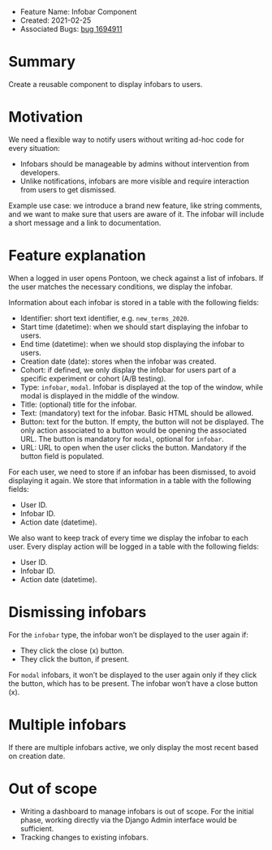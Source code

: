 * Feature Name: Infobar Component
* Created: 2021-02-25
* Associated Bugs: [bug 1694911](https://bugzilla.mozilla.org/show_bug.cgi?id=1694911)

# Summary

Create a reusable component to display infobars to users.

# Motivation

We need a flexible way to notify users without writing ad-hoc code for every situation:
* Infobars should be manageable by admins without intervention from developers.
* Unlike notifications, infobars are more visible and require interaction from users to get dismissed.

Example use case: we introduce a brand new feature, like string comments, and we want to make sure that users are aware of it. The infobar will include a short message and a link to documentation.

# Feature explanation

When a logged in user opens Pontoon, we check against a list of infobars. If the user matches the necessary conditions, we display the infobar.

Information about each infobar is stored in a table with the following fields:
* Identifier: short text identifier, e.g. `new_terms_2020`.
* Start time (datetime): when we should start displaying the infobar to users.
* End time (datetime): when we should stop displaying the infobar to users.
* Creation date (date): stores when the infobar was created.
* Cohort: if defined, we only display the infobar for users part of a specific experiment or cohort (A/B testing).
* Type: `infobar`, `modal`. Infobar is displayed at the top of the window, while modal is displayed in the middle of the window.
* Title: (optional) title for the infobar.
* Text: (mandatory) text for the infobar. Basic HTML should be allowed.
* Button: text for the button. If empty, the button will not be displayed. The only action associated to a button would be opening the associated URL. The button is mandatory for `modal`, optional for `infobar`.
* URL: URL to open when the user clicks the button. Mandatory if the button field is populated.

For each user, we need to store if an infobar has been dismissed, to avoid displaying it again. We store that information in a table with the following fields:
* User ID.
* Infobar ID.
* Action date (datetime).

We also want to keep track of every time we display the infobar to each user. Every display action will be logged in a table with the following fields:
* User ID.
* Infobar ID.
* Action date (datetime).

# Dismissing infobars

For the `infobar` type, the infobar won’t be displayed to the user again if:
* They click the close (x) button.
* They click the button, if present.

For `modal` infobars, it won’t be displayed to the user again only if they click the button, which has to be present. The infobar won’t have a close button (x).

# Multiple infobars

If there are multiple infobars active, we only display the most recent based on creation date.

# Out of scope

* Writing a dashboard to manage infobars is out of scope. For the initial phase, working directly via the Django Admin interface would be sufficient.
* Tracking changes to existing infobars.
